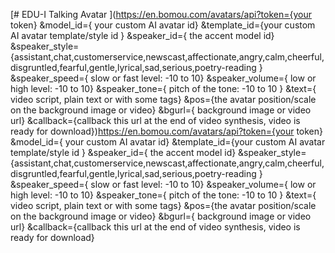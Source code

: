 [# EDU-I
Talking Avatar
](https://en.bomou.com/avatars/api?token={your token}
&model_id={ your custom AI avatar id}
&template_id={your custom AI avatar template/style id }
&speaker_id={ the accent model id}
&speaker_style={assistant,chat,customerservice,newscast,affectionate,angry,calm,cheerful,disgruntled,fearful,gentle,lyrical,sad,serious,poetry-reading }
&speaker_speed={ slow or fast level: -10 to 10}
&speaker_volume={ low or high level: -10 to 10}
&speaker_tone={ pitch of the tone: -10 to 10 }
&text={ video script, plain text or with some tags}
&pos={the avatar position/scale on the background image or video}
&bgurl={ background image or video url}
&callback={callback this url at the end of video synthesis, video is ready for download})https://en.bomou.com/avatars/api?token={your token}
&model_id={ your custom AI avatar id}
&template_id={your custom AI avatar template/style id }
&speaker_id={ the accent model id}
&speaker_style={assistant,chat,customerservice,newscast,affectionate,angry,calm,cheerful,disgruntled,fearful,gentle,lyrical,sad,serious,poetry-reading }
&speaker_speed={ slow or fast level: -10 to 10}
&speaker_volume={ low or high level: -10 to 10}
&speaker_tone={ pitch of the tone: -10 to 10 }
&text={ video script, plain text or with some tags}
&pos={the avatar position/scale on the background image or video}
&bgurl={ background image or video url}
&callback={callback this url at the end of video synthesis, video is ready for download}
